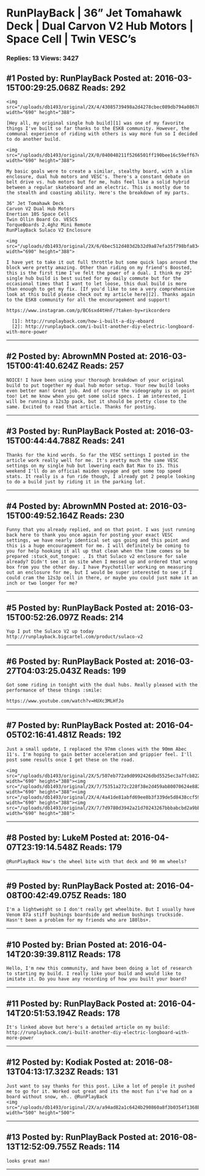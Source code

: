# RunPlayBack &#124; 36&rdquo; Jet Tomahawk Deck &#124; Dual Carvon V2 Hub Motors &#124; Space Cell &#124; Twin VESC&rsquo;s

### Replies: 13 Views: 3427

## \#1 Posted by: RunPlayBack Posted at: 2016-03-15T00:29:25.068Z Reads: 292

```
<img src="/uploads/db1493/original/2X/4/43085739498a2d4278cbec089db794a08678bfb6.jpg" width="690" height="388">

[Hey all, my original single hub build][1] was one of my favorite things I've built so far thanks to the ESK8 community. However, the communal experience of riding with others is way more fun so I decided to do another build.

<img src="/uploads/db1493/original/2X/0/040040211f5266501ff190bee16c59eff67e79dc.jpg" width="690" height="388">

My basic goals were to create a similar, stealthy board, with a slim enclosure, dual hub motors and VESC's. There's a constant debate on belt drive vs. hub motors but for me, hubs feel like a solid hybrid between a regular skateboard and an electric. This is mostly due to the stealth and coasting ability. Here's the breakdown of my parts.

36" Jet Tomahawk Deck
Carvon V2 Dual Hub Motors
Enertion 10S Space Cell
Twin Ollin Board Co. VESCS
TorqueBoards 2.4ghz Mini Remote
RunPlayBack Sulaco V2 Enclosure

<img src="/uploads/db1493/original/2X/6/6bec512d403d2b32d9a87efa35f798bfa8348cd6.jpg" width="690" height="388">

I have yet to take it out full throttle but some quick laps around the block were pretty amazing. Other than riding on my friend's Boosted, this is the first time I've felt the power of a dual. I think my 29" single hub build is best suited for my daily commute but for the occasional times that I want to let loose, this dual build is more than enough to get my fix. [If you'd like to see a very comprehensive look at this build please check out my article here][2]. Thanks again to the ESK8 community for all the encouragement and support!

https://www.instagram.com/p/BC6sxd4tHnF/?taken-by=rikcordero

  [1]: http://runplayback.com/how-i-built-a-diy-eboard
  [2]: http://runplayback.com/i-built-another-diy-electric-longboard-with-more-power
```

---
## \#2 Posted by: AbrownMN Posted at: 2016-03-15T00:41:40.624Z Reads: 257

```
NOICE! I have been using your thorough breakdown of your original build to put together my dual hub motor setup. Your new build looks even better man! Great job. And of course the videography is on point too! Let me know when you get some solid specs. I am interested, I will be running a 12s3p pack, but it should be pretty close to the same. Excited to read that article. Thanks for posting.
```

---
## \#3 Posted by: RunPlayBack Posted at: 2016-03-15T00:44:44.788Z Reads: 241

```
Thanks for the kind words. So far the VESC settings I posted in the article work really well for me. It's pretty much the same VESC settings on my single hub but lowering each Bat Max to 15. This weekend I'll do an official maiden voyage and get some top speed stats. It really is a fun ride though, I already got 2 people looking to do a build just by riding it in the parking lot.
```

---
## \#4 Posted by: AbrownMN Posted at: 2016-03-15T00:49:52.164Z Reads: 230

```
Funny that you already replied, and on that point. I was just running back here to thank you once again for posting your exact VESC settings, we have nearly identical set ups going and this point and this is a huge encouragement for me. I will definitely be coming to you for help hooking it all up that clean when the time comes so be prepared :stuck_out_tongue: . Is that Sulaco v2 enclosure for sale already? Didn't see it on site when I messed up and ordered that wrong box from you the other day. I have Psychotiller working on measuring out an enclosure for me, but I would be super interested to see if I could cram the 12s3p cell in there, or maybe you could just make it an inch or two longer for me?
```

---
## \#5 Posted by: RunPlayBack Posted at: 2016-03-15T00:52:26.097Z Reads: 214

```
Yup I put the Sulaco V2 up today http://runplayback.bigcartel.com/product/sulaco-v2
```

---
## \#6 Posted by: RunPlayBack Posted at: 2016-03-27T04:03:25.043Z Reads: 199

```
Got some riding in tonight with the dual hubs. Really pleased with the performance of these things :smile:

https://www.youtube.com/watch?v=HUXc3MLHfJo
```

---
## \#7 Posted by: RunPlayBack Posted at: 2016-04-05T02:16:41.481Z Reads: 192

```
Just a small update, I replaced the 97mm clones with the 90mm Abec 11's. I'm hoping to gain better acceleration and grippier feel. I'll post some results once I get these on the road.

<img src="/uploads/db1493/original/2X/5/507eb772a9d0992426dbd5525ec3a7fcb82272b5.png" width="690" height="388"><img src="/uploads/db1493/original/2X/7/75351a272c228f38e2d459ab80070624e88217d0.png" width="690" height="388"><img src="/uploads/db1493/original/2X/4/4a41de81abfd69ee8b3f339de5d8438ccf5900e1.png" width="690" height="388"><img src="/uploads/db1493/original/2X/7/7d9780d3942a21d70243267bbbabcbd2a9bbbfe4.png" width="690" height="388">
```

---
## \#8 Posted by: LukeM Posted at: 2016-04-07T23:19:14.548Z Reads: 179

```
@RunPlayBack How's the wheel bite with that deck and 90 mm wheels?
```

---
## \#9 Posted by: RunPlayBack Posted at: 2016-04-08T00:42:49.075Z Reads: 180

```
I'm a lightweight so I don't really get wheelbite. But I usually have Venom 87a stiff bushings boardside and medium bushings truckside. Hasn't been a problem for my friends who are 180lbs+.
```

---
## \#10 Posted by: Brian Posted at: 2016-04-14T20:39:39.811Z Reads: 178

```
Hello, I'm new this community, and have been doing a lot of research to starting my build. I really like your build and would like to imitate it. Do you have any recording of how you built your board?
```

---
## \#11 Posted by: RunPlayBack Posted at: 2016-04-14T20:51:53.194Z Reads: 178

```
It's linked above but here's a detailed article on my build: http://runplayback.com/i-built-another-diy-electric-longboard-with-more-power
```

---
## \#12 Posted by: Kodiak Posted at: 2016-08-13T04:13:17.323Z Reads: 131

```
Just want to say thanks for this post. Like a lot of people it pushed me to go for it. Worked out great and its the most fun i've had on a board without snow, eh.. @RunPlayBack 
<img src="/uploads/db1493/original/2X/a/a94ad82a1c6424b290860a8f3b0354f1368beba6.JPG" width="500" height="500">
```

---
## \#13 Posted by: RunPlayBack Posted at: 2016-08-13T12:52:09.755Z Reads: 114

```
looks great man!
```

---
